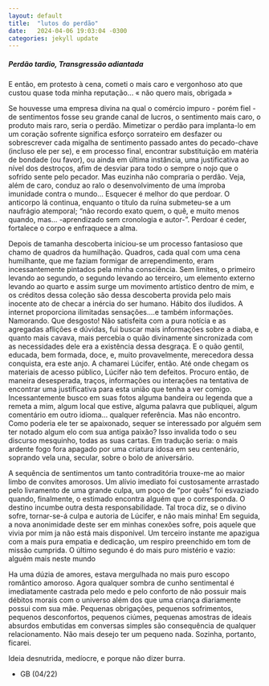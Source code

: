 ```yaml
---
layout: default
title:  "lutos do perdão"
date:   2024-04-06 19:03:04 -0300
categories: jekyll update
---
```


##### Perdão tardio, Transgressão adiantada


E então, em protesto à cena, cometi o mais caro e vergonhoso ato que custou quase toda minha reputação... « não quero mais, obrigada »

Se houvesse uma empresa divina na qual o comércio impuro - porém fiel - de sentimentos fosse seu grande canal de lucros, o sentimento mais caro, o produto mais raro, seria o perdão. Mimetizar o perdão para implanta-lo em um coração sofrente significa esforço sorrateiro em desfazer ou sobrescrever cada migalha de sentimento passado antes do pecado-chave (incluso ele per se), e em processo final, encontrar substituição em matéria de bondade (ou favor), ou ainda em última instância, uma justificativa ao nível dos destroços, afim de desviar para todo o sempre o nojo que o sofrido sente pelo pecador. Mas euzinha não compraria o perdão. Veja, além de caro, conduz ao ralo o desenvolvimento de uma ímproba imunidade contra o mundo... Esquecer é melhor do que perdoar. O anticorpo lá continua, enquanto o título da ruína submeteu-se a um naufrágio atemporal; “não recordo exato quem, o quê, e muito menos quando, mas... -aprendizado sem cronologia e autor-”. Perdoar é ceder, fortalece o corpo e enfraquece a alma.

Depois de tamanha descoberta iniciou-se um processo fantasioso que chamo de quadros da humilhação. Quadros, cada qual com uma cena humilhante, que me faziam formigar de arrependimento, eram incessantemente pintados pela minha consciência. Sem limites, o primeiro levando ao segundo, o segundo levando ao terceiro, um elemento externo levando ao quarto e assim surge um movimento artístico dentro de mim, e os créditos dessa coleção são dessa descoberta provida pelo mais inocente ato de checar a inércia do ser humano. Hábito dos iludidos. A internet proporciona ilimitadas sensações....e também informações. Namorando. Que desgosto!
Não satisfeita com a pura notícia e as agregadas aflições e dúvidas, fui buscar mais informações sobre a diaba, e quanto mais cavava, mais percebia o quão divinamente sincronizada com as necessidades dele era a existência dessa desgraça. E o quão gentil, educada, bem formada, doce, e, muito provavelmente, merecedora dessa conquista, era este anjo. A chamarei Lúcifer, então.
Até onde chegam os materiais de acesso público, Lúcifer não tem defeitos. Procuro então, de maneira desesperada, traços, informações ou interações na tentativa de encontrar uma justificativa para esta união que tenha a ver comigo. Incessantemente busco em suas fotos alguma bandeira ou legenda que a remeta a mim, algum local que estive, alguma palavra que publiquei, algum comentário em outro idioma... qualquer referência. Mas não encontro. Como poderia ele ter se apaixonado, sequer se interessado por alguém sem ter notado algum elo com sua antiga paixão? Isso invalida todo o seu discurso mesquinho, todas as suas cartas. Em tradução seria: o mais ardente fogo fora apagado por uma criatura idosa em seu centenário, soprando vela una, secular, sobre o bolo de aniversário.

A sequência de sentimentos um tanto contraditória trouxe-me ao maior limbo de convites amorosos. Um alívio imediato foi custosamente arrastado pelo livramento de uma grande culpa, um poço de “por quês” foi esvaziado quando, finalmente, o estimado encontra alguém que o corresponda. O destino incumbe outra desta responsabilidade. Tal troca diz, se o divino sofre, tornar-se-á culpa e autoria de Lúcifer, e não mais minha! Em seguida, a nova anonimidade deste ser em minhas conexões sofre, pois aquele que vivia por mim ja não está mais disponível. Um terceiro instante me apazigua com a mais pura empatia e dedicação, um respiro preenchido em tom de missão cumprida. O último segundo é do mais puro mistério e vazio: alguém mais neste mundo

Ha uma dúzia de amores, estava mergulhada no mais puro escopo romântico amoroso. Agora qualquer sombra de cunho sentimental é imediatamente castrada pelo medo e pelo conforto de não possuir mais débitos morais com o universo além dos que uma criança diariamente possui com sua mãe. Pequenas obrigações, pequenos sofrimentos, pequenos desconfortos, pequenos ciúmes, pequenas amostras de ideais absurdos embutidas em conversas simples são consequência de qualquer relacionamento. Não mais desejo ter um pequeno nada. Sozinha, portanto, ficarei.

Ideia desnutrida, medíocre, e porque não dizer burra.
  
- GB (04/22) 


